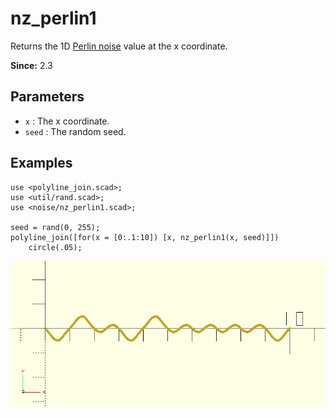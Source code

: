 # nz_perlin1

Returns the 1D [Perlin noise](https://en.wikipedia.org/wiki/Perlin_noise) value at the x coordinate.

**Since:** 2.3

## Parameters

- `x` : The x coordinate.
- `seed` : The random seed.

## Examples

    use <polyline_join.scad>;
    use <util/rand.scad>;
    use <noise/nz_perlin1.scad>;

    seed = rand(0, 255);
    polyline_join([for(x = [0:.1:10]) [x, nz_perlin1(x, seed)]])
	    circle(.05);

![nz_perlin1](images/lib3x-nz_perlin1-1.JPG)